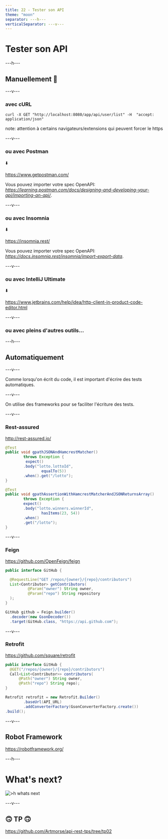 ```yaml
---
title: 22 - Tester son API
theme: "moon"
separator: ---h---
verticalSeparator: ---v---
---
```


# Tester son API

---h---

## Manuellement 🤢

---v---

### avec cURL

`curl -X GET "http://localhost:8080/app/api/user/list" -H  "accept: application/json"`

note: attention à certains navigateurs/extensions qui peuvent forcer le https

---v---

### ou avec Postman

⬇️

https://www.getpostman.com/

Vous pouvez importer votre spec OpenAPI: _https://learning.postman.com/docs/designing-and-developing-your-api/importing-an-api/_.

---v---

### ou avec Insomnia

⬇️

https://insomnia.rest/

Vous pouvez importer votre spec OpenAPI: _https://docs.insomnia.rest/insomnia/import-export-data_.

---v---

### ou avec IntelliJ Ultimate

⬇️

https://www.jetbrains.com/help/idea/http-client-in-product-code-editor.html

---v---

### ou avec pleins d'autres outils...

---h---

## Automatiquement

---v---

Comme lorsqu'on écrit du code, il est important d'écrire des tests automatiques.

---v---

On utilise des frameworks pour se faciliter l'écriture des tests.

---v---

### Rest-assured

http://rest-assured.io/

```java
@Test
public void gpathJSONAndHamcrestMatcher() 
        throws Exception {
         expect()
        .body("lotto.lottoId", 
                equalTo(5))
        .when().get("/lotto");
}

@Test
public void gpathAssertionWithHamcrestMatcherAndJSONReturnsArray() 
        throws Exception {
        expect()
        .body("lotto.winners.winnerId", 
                hasItems(23, 54))
        .when()
        .get("/lotto");
}
```

---v---

### Feign

https://github.com/OpenFeign/feign

```java
public interface GitHub {

  @RequestLine("GET /repos/{owner}/{repo}/contributors")
  List<Contributor> getContributors(
          @Param("owner") String owner, 
          @Param("repo") String repository
  );
}

GitHub github = Feign.builder()
  .decoder(new GsonDecoder())
  .target(GitHub.class, "https://api.github.com");
```

---v---

### Retrofit

https://github.com/square/retrofit

```java
public interface GitHub {
  @GET("/repos/{owner}/{repo}/contributors")
  Call<List<Contributor>> contributors(
      @Path("owner") String owner,
      @Path("repo") String repo);
}

Retrofit retrofit = new Retrofit.Builder()
        .baseUrl(API_URL)
        .addConverterFactory(GsonConverterFactory.create())
.build();
```

---v---

## Robot Framework

https://robotframework.org/

---h---

# What's next?

![>h whats next](https://media1.giphy.com/media/lPY5d1vUYBreWtF1I0/giphy.gif?cid=ecf05e47z07qnje9y5wmv28mtnh7wpchby5926gyhnojx0tw&ep=v1_gifs_search&rid=giphy.gif&ct=g)

---v---

## 🙃 TP 🙃

https://github.com/Artmorse/api-rest-tps/tree/tp02
